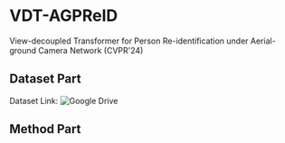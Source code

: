 # VDT-AGPReID
View-decoupled Transformer for Person Re-identification under Aerial-ground Camera Network (CVPR'24)

## Dataset Part
Dataset Link: ![Google Drive]([https://link-url-here.org](https://drive.google.com/file/d/1yDjyH0VtW7efxP3vgQjIqTx2oafCB67t/view?usp=drive_link)https://drive.google.com/file/d/1yDjyH0VtW7efxP3vgQjIqTx2oafCB67t/view?usp=drive_link)

## Method Part
